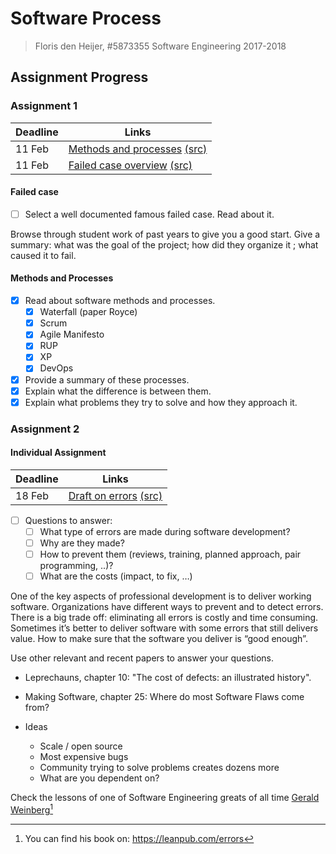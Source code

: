   
# Software Process
  
  
> Floris den Heijer, #5873355
> Software Engineering 2017-2018
  
## Assignment Progress
  
  
### Assignment 1
  
  
| Deadline | Links                                      |
| -------- | ------------------------------------------ |
| 11 Feb   | [Methods and processes](/handin/Ass1_Methods.md ) [(src)](/src/Ass1_Methods.md )   |
| 11 Feb   | [Failed case overview](/handin/Ass1_FailedCase.md ) [(src)](/src/Ass1_FailedCase.md )|
  
#### Failed case
  
  
- [ ] Select a well documented famous failed case. Read about it.
  
Browse through student work of past years to give you a good start. Give a summary: what was the goal of the project; how did they organize it ; what caused it to fail.
  
#### Methods and Processes
  
  
- [x] Read about software methods and processes.
    - [x] Waterfall (paper Royce)
    - [x] Scrum
    - [x] Agile Manifesto
    - [x] RUP
    - [x] XP
    - [x] DevOps
- [x] Provide a summary of these processes.
- [x] Explain what the difference is between them.
- [x] Explain what problems they try to solve and how they approach it.
  
### Assignment 2
  
  
#### Individual Assignment
  
  
| Deadline | Links                             |
| -------- | --------------------------------- |
| 18 Feb   | [Draft on errors](/handin/Ass2_Errors.md ) [(src)](/src/Ass2_Errors.md ) |
  
- [ ] Questions to answer:
    - [ ] What type of errors are made during software development?
    - [ ] Why are they made?
    - [ ] How to prevent them (reviews, training, planned approach, pair programming, ..)?
    - [ ] What are the costs (impact, to fix, …)
  
One of the key aspects of professional development is to deliver working software. Organizations have different ways to prevent and to detect errors. There is a big trade off: eliminating all errors is costly and time consuming. Sometimes it’s better to deliver software with some errors that still delivers value. How to make sure that the software you deliver is “good enough”.
  
Use other relevant and recent papers to answer your questions.
  
- Leprechauns, chapter 10: "The cost of defects: an illustrated history".
- Making Software, chapter 25: Where do most Software Flaws come from?
  
- Ideas
    - Scale / open source
    - Most expensive bugs
    - Community trying to solve problems creates dozens more
    - What are you dependent on?
  
Check the lessons of one of Software Engineering greats of all time [Gerald Weinberg](http://www.se-radio.net/2017/01/se-radio-episode-280-gerald-weinberg-on-bugs-errors-and-software-quality/ )[^1]
  
[^1]: You can find his book on: <https://leanpub.com/errors>
  